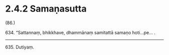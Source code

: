 

# 2.4.2 Samaṇasutta




(86.)

634\. “Sattannaṃ, bhikkhave, dhammānaṃ samitattā samaṇo hoti…pe… .

---

635\. Dutiyaṃ.





